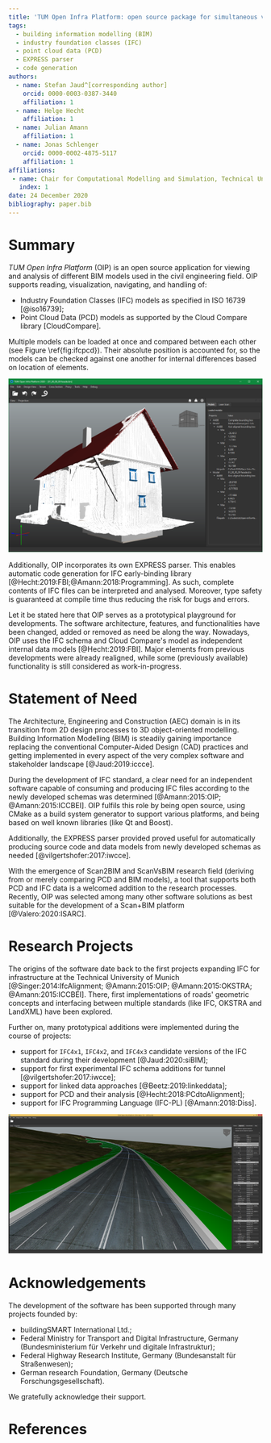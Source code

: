 ```yaml
---
title: 'TUM Open Infra Platform: open source package for simultaneous viewing and analysis of digital models in the civil engineering domain'
tags:
  - building information modelling (BIM)
  - industry foundation classes (IFC)
  - point cloud data (PCD)
  - EXPRESS parser
  - code generation
authors:
  - name: Stefan Jaud^[corresponding author]
    orcid: 0000-0003-0387-3440
    affiliation: 1
  - name: Helge Hecht
    affiliation: 1
  - name: Julian Amann
    affiliation: 1
  - name: Jonas Schlenger
    orcid: 0000-0002-4875-5117
    affiliation: 1
affiliations:
 - name: Chair for Computational Modelling and Simulation, Technical University of Munich
   index: 1
date: 24 December 2020
bibliography: paper.bib
---
```


# Summary

*TUM Open Infra Platform* (OIP) is an open source application for
 viewing and analysis of different BIM models used in the civil engineering field.
OIP supports reading, visualization, navigating, and handling of:

- Industry Foundation Classes (IFC) models as specified in ISO 16739 [@iso16739];
- Point Cloud Data (PCD) models as supported by the Cloud Compare library [CloudCompare].

Multiple models can be loaded at once and compared between each other (see Figure \ref{fig:ifcpcd}).
Their absolute position is accounted for, so the models can be checked against one another for internal differences based on location of elements.

![A PCD model together with an IFC model loaded in OIP.\label{fig:ifcpcd}](../images/ifc_and_pcd.png)

Additionally, OIP incorporates its own EXPRESS parser.
This enables automatic code generation for IFC early-binding library [@Hecht:2019:FBI;@Amann:2018:Programming].
As such, complete contents of IFC files can be interpreted and analysed.
Moreover, type safety is guaranteed at compile time thus reducing the risk for bugs and errors.

Let it be stated here that OIP serves as a prototypical playground for developments.
The software architecture, features, and functionalities have been changed, added or removed as need be along the way.
Nowadays, OIP uses the IFC schema and Cloud Compare's model as independent internal data models [@Hecht:2019:FBI].
Major elements from previous developments were already realigned, while some (previously available) functionality is still considered as work-in-progress.

# Statement of Need

The Architecture, Engineering and Construction (AEC) domain is in its transition from 2D design processes to 3D object-oriented modelling. 
Building Information Modelling (BIM) is steadily gaining importance replacing the conventional Computer-Aided Design (CAD) practices
 and getting implemented in every aspect of the very complex software and stakeholder landscape [@Jaud:2019:iccce].

During the development of IFC standard, a clear need for an independent software
 capable of consuming and producing IFC files according to the newly developed schemas was determined [@Amann:2015:OIP; @Amann:2015:ICCBEI].
OIP fulfils this role by being open source, using CMake as a build system generator to support various platforms,
 and being based on well known libraries (like Qt and Boost).

Additionally, the EXPRESS parser provided proved useful for automatically producing
 source code and data models from newly developed schemas as needed [@vilgertshofer:2017:iwcce].

With the emergence of Scan2BIM and ScanVsBIM research field (deriving from or merely comparing PCD and BIM models),
 a tool that supports both PCD and IFC data is a welcomed addition to the research processes.
Recently, OIP was selected among many other software solutions as best suitable for the development of a Scan+BIM platform [@Valero:2020:ISARC].

# Research Projects

The origins of the software date back to the first projects expanding IFC for infrastructure
 at the Technical University of Munich [@Singer:2014:IfcAlignment; @Amann:2015:OIP; @Amann:2015:OKSTRA; @Amann:2015:ICCBEI].
There, first implementations of roads' geometric concepts and interfacing between multiple standards (like IFC, OKSTRA and LandXML) have been explored.

Further on, many prototypical additions were implemented during the course of projects:

- support for `IFC4x1`, `IFC4x2`, and `IFC4x3` candidate versions of the IFC standard during their development [@Jaud:2020:siBIM];
- support for first experimental IFC schema additions for tunnel [@vilgertshofer:2017:iwcce];
- support for linked data approaches [@Beetz:2019:linkeddata];
- support for PCD and their analysis [@Hecht:2018:PCdtoAlignment];
- support for IFC Programming Language (IFC-PL) [@Amann:2018:Diss].

![A view of road geometry on terrain's surface with clearly marked cuts and fills.](../images/Beta1_5_Windows8_1.png)

# Acknowledgements

The development of the software has been supported through many projects founded by:

- buildingSMART International Ltd.;
- Federal Ministry for Transport and Digital Infrastructure, Germany (Bundesministerium für Verkehr und digitale Infrastruktur);
- Federal Highway Research Institute, Germany (Bundesanstalt für Straßenwesen);
- German research Foundation, Germany (Deutsche Forschungsgesellschaft).

We gratefully acknowledge their support.

# References

